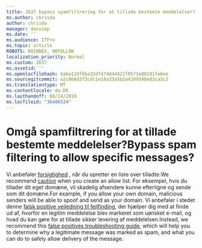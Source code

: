 ```yaml
---
title: 2637 bypass spamfiltrering for at tillade bestemte meddelelser?
ms.author: chrisda
author: chrisda
manager: dansimp
ms.date: ''
ms.audience: ITPro
ms.topic: article
ROBOTS: NOINDEX, NOFOLLOW
localization_priority: Normal
ms.custom: 2637
ms.assetid: ''
ms.openlocfilehash: 6a6a119f6ba32df474d44421f0571e882d1fe6ee
ms.sourcegitcommit: a2c866d2f3cdc1e18a33a5b2a4209340e83ca3c2
ms.translationtype: MT
ms.contentlocale: da-DK
ms.lasthandoff: 08/14/2019
ms.locfileid: "36406524"
---
```

# <a name="bypass-spam-filtering-to-allow-specific-messages"></a><span data-ttu-id="6e833-102">Omgå spamfiltrering for at tillade bestemte meddelelser?</span><span class="sxs-lookup"><span data-stu-id="6e833-102">Bypass spam filtering to allow specific messages?</span></span>

<span data-ttu-id="6e833-103">Vi anbefaler [forsigtighed](https://docs.microsoft.com/exchange/troubleshoot/antispam/cautions-against-bypassing-spam-filters) , når du opretter en liste over tilladte.</span><span class="sxs-lookup"><span data-stu-id="6e833-103">We recommend [caution](https://docs.microsoft.com/exchange/troubleshoot/antispam/cautions-against-bypassing-spam-filters) when you create an allow list.</span></span> <span data-ttu-id="6e833-104">For eksempel, hvis du tillader dit eget domæne, vil skadelig afsendere kunne efterligne og sende som dit domæne.</span><span class="sxs-lookup"><span data-stu-id="6e833-104">For example, if you allow your own domain, malicious senders will be able to spoof and send as your domain.</span></span>  <span data-ttu-id="6e833-105">Vi anbefaler i stedet denne [falsk positive vejledning til fejlfinding](https://docs.microsoft.com/office365/securitycompliance/prevent-email-from-being-marked-as-spam), der hjælper dig med at finde ud af, hvorfor en legitim meddelelse blev markeret som uønsket e-mail, og hvad du kan gøre for at tillade sikker levering af meddelelsen.</span><span class="sxs-lookup"><span data-stu-id="6e833-105">Instead, we recommend this [false positives troubleshooting guide](https://docs.microsoft.com/office365/securitycompliance/prevent-email-from-being-marked-as-spam), which will help you to determine why a legitimate message was marked as spam, and what you can do to safely allow delivery of the message.</span></span>
